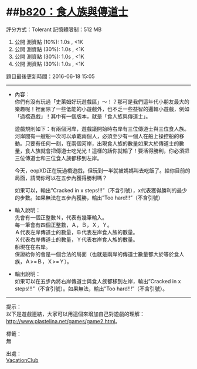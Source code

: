 ##[b820：食人族與傳道士](http://zerojudge.tw/ShowProblem?problemid=b820)
======
評分方式：Tolerant 
記憶體限制：512 MB

1. 公開 測資點 (10%): 1.0s , <1K
2. 公開 測資點 (30%): 1.0s , <1K
3. 公開 測資點 (30%): 1.0s , <1K
4. 公開 測資點 (30%): 1.0s , <1K

題目最後更新時間：2016-06-18 15:05 

- - -
* 內容：  
	你們有沒有玩過「史萊姆好玩遊戲區」～！？那可是我們這年代小朋友最大的樂趣呢！裡面除了一些低能的小遊戲外，也不乏一些益智的邏輯小遊戲，例如「過橋遊戲」！其中有一個版本，就是「食人族與傳道士」。

	遊戲規則如下：有兩個河岸，遊戲議開始時右岸有三位傳道士與三位食人族。河岸間有一艘船一次可以承載兩個人，必須至少有一個人在船上操控船的移動。只要有任何一刻，在兩個河岸，出現食人族的數量如果大於傳道士的數量，食人族就會把傳道士吃光光！這樣的話你就輸了！要活得勝利，你必須把三位傳道士和三位食人族都移到左岸。   

	今天，eopXD正在玩過橋遊戲，但玩到一半就被媽媽叫去吃飯了。給你目前的局面，請問你可以在五步內獲得勝利嗎？

	如果可以，輸出”Cracked in x steps!!!”（不含引號），x代表獲得勝利的最少的步數。如果無法在五步內獲勝，輸出”Too hard!!!”（不含引號）

* 輸入說明：  
	先會有一個正整數Ｎ，代表有幾筆輸入。  
	每一筆會有四個正整數，Ａ，Ｂ，Ｘ，Ｙ。  
	Ａ代表左岸傳道士的數量，Ｂ代表左岸食人族的數量。  
	Ｘ代表右岸傳道士的數量，Ｙ代表右岸食人族的數量。  
	船現在在右岸。  
	保證給你的會是一個合法的局面（也就是兩岸的傳道士數量都大於等於食人族，Ａ>=Ｂ，Ｘ>=Ｙ）。
* 輸出說明：  
	如果可以在五步內將右岸傳道士與食人族都移到左岸，輸出”Cracked in x steps!!!”（不含引號）。如果無法，輸出”Too hard!!!”（不含引號）。

- - -
提示：  
	以下是遊戲連結，大家可以用這個來增加自己對遊戲的理解：<http://www.plastelina.net/games/game2.html>。

標籤：  
	無

出處：  
	[VacationClub](http://zerojudge.tw/UserStatistic?account=VacationClub)